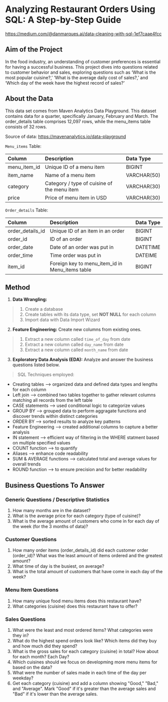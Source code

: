 # Analyzing Restaurant Orders Using SQL: A Step-by-Step Guide 
https://medium.com/@danmarques.ai/data-cleaning-with-sql-1ef7caae4fcc 


## Aim of the Project
In the food industry, an understanding of customer preferences is essential for having a successful business. This project dives into questions related to customer behavior and sales, exploring questions such as ‘What is the most popular cuisine?,’ ‘What is the average daily cost of sales?,’ and ‘Which day of the week have the highest record of sales?’


## About the Data
This data set comes from Maven Analytics Data Playground. This dataset contains data for a quarter, specifically January, February and March. The order_details table comprises 12,097 rows, while the menu_items table consists of 32 rows.

Source of data: https://mavenanalytics.io/data-playground 

`Menu_items` Table:   

| Column                  | Description                             | Data Type      |
| :---------------------- | :-------------------------------------- | :------------- |
| menu_item_id            | Unique ID of a menu item                | BIGINT         |
| item_name               | Name of a menu item                     | VARCHAR(50)    |
| category                | Category / type of cuisine of the menu item| VARCHAR(30) |
| price                   | Price of menu item in USD               | VARCHAR(30)    |


`Order_details` Table:   

| Column                  | Description                             | Data Type      |
| :---------------------- | :-------------------------------------- | :------------- |
| order_details_id        | Unique ID of an item in an order        | BIGINT         |
| order_id                | ID of an order                          | BIGINT     |
| order_date              | Date of an order was put in             | DATETIME    |
| order_time              | Time order was put in                   | DATEIME    |
| item_id                 | Foreign key to menu_item_id in Menu_items table | BIGINT  |

## Method

1. **Data Wrangling:**  

> 1. Create a database
> 2. Create tables with its data type, set **NOT NULL** for each column
> 3. Import data with Data Import Wizard

2. **Feature Engineering:** Create new columns from existing ones. 

> 1. Extract a new column called `time_of_day` from date 
> 2. Extract a new column called `day_name` from date
> 3. Extract a new column called `month_name` from date

3. **Exploratory Data Analysis (EDA):** Analyze and answer the business questions listed below.
> SQL Techniques employed:
  - Creating tables --> organized data and defined data types and lengths for each column
  - Left join --> combined two tables together to gather relevant columns matching all records from the left table
  - CASE statements --> used conditional logic to categorize values 
  - GROUP BY --> grouped data to perform aggragate functions and discover trends within distinct categories
  - ORDER BY --> sorted results to analyze key patterns
  - Feature Engineering --> created additional columns to capture a better analysis
  - IN statement --> efficient way of filtering in the WHERE statment based on multiple specified values
  - COUNT function --> to quantify
  - Aliases --> enhance code readability
  - SUM & AVERAGE functions --> calculated total and average values for overall trends
  - ROUND function --> to ensure precision and for better readability 



## Business Questions To Answer

### Generic Questions / Descriptive Statistics

1. How many months are in the dataset?
2. What is the average price for each category (type of cuisine)?
3. What is the average amount of customers who come in for each day of the week (for the 3 months of data)?

### Customer Questions

1. How many order items (order_details_id) did each customer order (order_id)? 
What was the least amount of items ordered and the greatest amount?
2. What time of day is the busiest, on average?
3. What is the total amount of customers that have come in each day of the week?
   
### Menu Item Questions

1. How many unique food menu items does this restaurant have?
2. What categories (cuisine) does this restaurant have to offer?

### Sales Questions

1. What were the least and most ordered items? What categories were they in?
2. What do the highest spend orders look like? Which items did they buy and how much did they spend?
3. What is the gross sales for each category (cuisine) in total? How about for each month? Each Day?
4. Which cuisines should we focus on developming more menu items for
based on the data?
5. What were the number of sales made in each time of the day
per weekday?
6. Get each category (cuisine) and add a column showing "Good," "Bad," and "Average".
Mark "Good" if it's greater than the average sales and "Bad" if it's lower than the average sales.
